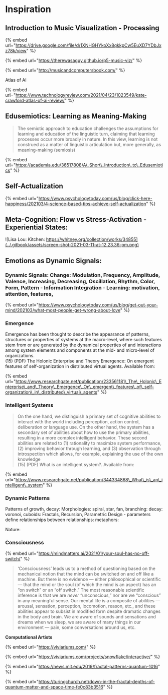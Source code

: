 # Inspiration

## Introduction to Music Visualization - Processing

{% embed url="https://drive.google.com/file/d/1XNHGHYkoXx8qkkpCw5EuXD7YDbJxz78k/view" %}

{% embed url="https://therewasaguy.github.io/p5-music-viz/" %}

{% embed url="http://musicandcomputersbook.com/" %}

Atlas of AI

{% embed url="https://www.technologyreview.com/2021/04/23/1023549/kate-crawford-atlas-of-ai-review/" %}



## Edusemiotics: Learning as Meaning-Making

> The semiotic approach to education challenges the assumptions for learning and education of the linguistic turn, claiming that learning processes occur more broadly in nature. In this view, learning is not construed as a matter of linguistic articulation but, more generally, as meaning-making \(semiosis\)

{% embed url="https://academia.edu/36517808/A\_Short\_Introduction\_to\_Edusemiotics" %}



## Self-Actualization

{% embed url="https://www.psychologytoday.com/us/blog/click-here-happiness/202103/4-science-based-tips-achieve-self-actualization" %}



## Meta-Cognition: Flow vs Stress-Activation - Experiential States: 

![Lisa Lou: Kitchen: https://whitney.org/collection/works/34855](../.gitbook/assets/screen-shot-2021-03-11-at-12.23.36-pm.png)

## Emotions as Dynamic Signals:

### Dynamic Signals: Change: Modulation, Frequency, Amplitude, Valence, Increasing, Decreasing, Oscillation, Rhythm, Color, Form, Pattern - Information Integration - Learning: motivation, attention, features, 

{% embed url="https://www.psychologytoday.com/us/blog/get-out-your-mind/202103/what-most-people-get-wrong-about-love" %}



### Emergence

Emergence has been thought to describe the appearance of patterns, structures or properties of systems at the macro-level, where such features stem from or are generated by the dynamical properties of and interactions among system elements and components at the mid- and micro-level of organizations.  
\(15\) \(PDF\) The Holonic Enterprise and Theory Emergence: On emergent features of self-organization in distributed virtual agents. Available from: 

{% embed url="https://www.researchgate.net/publication/233561181\_The\_Holonic\_Enterprise\_and\_Theory\_Emergence\_On\_emergent\_features\_of\_self-organization\_in\_distributed\_virtual\_agents" %}

### Intelligent Systems

> On the one hand, we distinguish a primary set of cognitive abilities to interact with the world including perception, action control, deliberation or language use. On the other hand, the system has a secondary set of abilities about how to use the primary abilities, resulting in a more complex intelligent behavior. These second abilities are related to \(1\) rationality to maximize system performance, \(2\) improving behavior through learning, and \(3\) observation through introspection which allows, for example, explaining the use of the own knowledge  
> \(15\) \(PDF\) What is an intelligent system?. Available from:

{% embed url="https://www.researchgate.net/publication/344334868\_What\_is\_an\_intelligent\_system" %}



### Dynamic Patterns

 Patterns of growth, decay: Morphologies: spiral, star, fan, branching:  decay:  voronoi,  cuboids: Fractals, Recursion, Parametric Design - parameters define relationships between relationships:  metaphors:  

Nature: 

### Consciousness

{% embed url="https://mindmatters.ai/2021/01/your-soul-has-no-off-switch/" %}

> ‘Consciousness’ leads us to a method of questioning based on the mechanical notion that the mind can be switched on and off like a machine. But there is no evidence — either philosophical or scientific — that the mind or the soul \(of which the mind is an aspect\) has an “on switch” or an “off switch.” The most reasonable scientific inference is that we are _never_ “unconscious,” nor are we “conscious” in any meaningful sense. Our mental life is a composite of abilities — arousal, sensation, perception, locomotion, reason, etc., and these abilities appear to subsist in modified form despite dramatic changes in the body and brain. We are aware of sounds and sensations and dreams when we sleep, we are aware of many things in our environment — pain, some conversations around us, etc.

**Computational Artists**

{% embed url="https://viviariums.com/" %}

{% embed url="https://viviariums.com/projects/snowflake/interactive/" %}

{% embed url="https://news.mit.edu/2019/fractal-patterns-quantum-1016" %}

>

{% embed url="https://turingchurch.net/down-in-the-fractal-depths-of-quantum-matter-and-space-time-fe0c83b3516" %}



